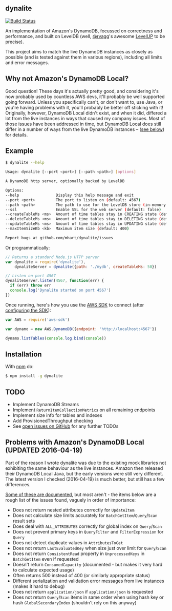 dynalite
--------

[![Build Status](https://secure.travis-ci.org/mhart/dynalite.png?branch=master)](http://travis-ci.org/mhart/dynalite)

An implementation of Amazon's DynamoDB, focussed on correctness and performance, and built on LevelDB
(well, [@rvagg](https://github.com/rvagg)'s awesome [LevelUP](https://github.com/rvagg/node-levelup) to be precise).

This project aims to match the live DynamoDB instances as closely as possible
(and is tested against them in various regions), including all limits and error messages.

Why not Amazon's DynamoDB Local?
--------------------------------

Good question! These days it's actually pretty good, and considering it's now probably
used by countless AWS devs, it'll probably be well supported going forward. Unless you
specifically can't, or don't want to, use Java, or you're having problems with it,
you'll probably be better off sticking with it! Originally, however, DynamoDB Local
didn't exist, and when it did, differed a lot from the live instances in ways that caused
my company issues. Most of those issues have been addressed in time, but DynamoDB Local
does still differ in a number of ways from the live DynamoDB instances –
([see below](#problems-with-amazons-dynamodb-local)) for details.

Example
-------

```sh
$ dynalite --help

Usage: dynalite [--port <port>] [--path <path>] [options]

A DynamoDB http server, optionally backed by LevelDB

Options:
--help                Display this help message and exit
--port <port>         The port to listen on (default: 4567)
--path <path>         The path to use for the LevelDB store (in-memory by default)
--ssl                 Enable SSL for the web server (default: false)
--createTableMs <ms>  Amount of time tables stay in CREATING state (default: 500)
--deleteTableMs <ms>  Amount of time tables stay in DELETING state (default: 500)
--updateTableMs <ms>  Amount of time tables stay in UPDATING state (default: 500)
--maxItemSizeKb <kb>  Maximum item size (default: 400)

Report bugs at github.com/mhart/dynalite/issues
```

Or programmatically:

```js
// Returns a standard Node.js HTTP server
var dynalite = require('dynalite'),
    dynaliteServer = dynalite({path: './mydb', createTableMs: 50})

// Listen on port 4567
dynaliteServer.listen(4567, function(err) {
  if (err) throw err
  console.log('Dynalite started on port 4567')
})
```

Once running, here's how you use the [AWS SDK](https://github.com/aws/aws-sdk-js) to connect
(after [configuring the SDK](http://docs.aws.amazon.com/AWSJavaScriptSDK/guide/node-configuring.html)):

```js
var AWS = require('aws-sdk')

var dynamo = new AWS.DynamoDB({endpoint: 'http://localhost:4567'})

dynamo.listTables(console.log.bind(console))
```

Installation
------------

With [npm](http://npmjs.org/) do:

```sh
$ npm install -g dynalite
```

TODO
----

- Implement DynamoDB Streams
- Implement `ReturnItemCollectionMetrics` on all remaining endpoints
- Implement size info for tables and indexes
- Add ProvisionedThroughput checking
- See [open issues on GitHub](https://github.com/mhart/dynalite/issues) for any further TODOs

Problems with Amazon's DynamoDB Local (UPDATED 2016-04-19)
-------------------------------------

Part of the reason I wrote dynalite was due to the existing mock libraries not exhibiting the same behaviour as the
live instances. Amazon then released their DynamoDB Local Java, but the early versions were still very different.
The latest version I checked (2016-04-19) is much better, but still has a few differences.

[Some of these are documented](http://docs.aws.amazon.com/amazondynamodb/latest/developerguide/Tools.DynamoDBLocal.html#Tools.DynamoDBLocal.Differences),
but most aren't - the items below are a rough list of the issues found, vaguely in order of importance:

- Does not return nested attributes correctly for `UpdateItem`
- Does not calculate size limits accurately for `BatchGetItem`/`Query`/`Scan` result sets
- Does deal with `ALL_ATTRIBUTES` correctly for global index on `Query`/`Scan`
- Does not prevent primary keys in `QueryFilter` and `FilterExpression` for `Query`
- Does not detect duplicate values in `AttributesToGet`
- Does not return `LastEvaluatedKey` when size just over limit for `Query`/`Scan`
- Does not return `ConsistentRead` property in `UnprocessedKeys` in `BatchGetItem` even if requested
- Doesn't return `ConsumedCapacity` (documented - but makes it very hard to calculate expected usage)
- Often returns 500 instead of 400 (or similarly appropriate status)
- Different serialization and validation error messages from live instances (makes it hard to debug)
- Does not return `application/json` if `application/json` is requested
- Does not return `Query`/`Scan` items in same order when using hash key or hash `GlobalSecondaryIndex` (shouldn't rely on this anyway)
